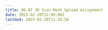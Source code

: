 ```yaml
---
title: 06.07 3D Scan Mesh Upload Assignment
date: 2025-02-20T12:00:00Z
lastmod: 2025-02-20T11:39:56
---
```

